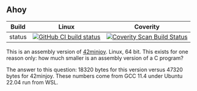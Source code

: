 Ahoy
----

Build|Linux|Coverity
---|---|---
status|[![GitHub CI build status](https://github.com/Wodan58/Ahoy/actions/workflows/c-cpp.yml/badge.svg)](https://github.com/Wodan58/Ahoy/actions/workflows/c-cpp.yml)|[![Coverity Scan Build Status](https://img.shields.io/coverity/scan/22424.svg)](https://scan.coverity.com/projects/wodan58-ahoy)

This is an assembly version of [42minjoy](https://github.com/Wodan58/42minjoy).
Linux, 64 bit. This exists for one reason only: how much smaller is an assembly
version of a C program?

The answer to this question: 18320 bytes for this version versus 47320 bytes
for 42minjoy. These numbers come from GCC 11.4 under Ubuntu 22.04 run from WSL.

